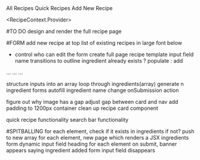 <Index>
<BrowserRouter>
    <App>
    <Layout>
      <MainNavigation>
        <Link>All Recipes</Link>
        <Link>Quick Recipes</Link>
        <Link>Add New Recipe</Link>
        <SearchBar></SearchBar>
      </MainNavigation>
      <Switch>
        <Route>
          <AllRecipesPage>
            <RecipeItem>
                <Card>
                    <Props>
                </Card>
            </RecipeItem>
          </AllRecipesPage>
        </Route>
        <Route>
          <FullRecipe>
          </FullRecipe>
        </Route>
        <Route>
          <QuickRecipesPage>
          </QuickRecipesPage>
        </Route>
        <Route>
          <NewRecipePage>
            <NewRecipeForm>
                <FormCard>
                    <IngredientForm>
                    <IngredientForm>
                </FormCard>
            </NewRecipeForm>
          </NewRecipePage>
        </Route>
      </Switch>
    </Layout>
    </App>
</BrowserRouter>

<RecipeContext.Provider>

#TO DO
design and render the full recipe page

#FORM
add new recipe at top
list of existing recipes in large font below

- control who can edit the form
  create full page recipe template
  input field name transitions to outline
  ingredient already exists ? populate : add

...
...
...

structure inputs into an array
loop through ingredients(array)
generate n ingredient forms
autofill ingredient name
change onSubmission action

figure out why image has a gap
adjust gap between card and nav
add padding to 1200px container
clean up recipe card component

quick recipe functionality
search bar functionality

#SPITBALLING
for each element, check if it exists in ingredients
if not? push to new array
for each element, new page which renders a JSX ingredients form
dynamic input field heading for each element
on submit, banner appears saying ingredient added
form input field disappears
